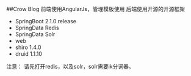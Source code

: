 ##Crow Blog
前端使用AngularJs，管理模板使用
后端使用开源的开源框架
+ SpringBoot 2.1.0.release
+ SpringData Redis
+ SpringData Solr
+ web
+ shiro 1.4.0
+ druid 1.1.10


注意：
请先打开redis，以及solr，solr需要ik分词器。